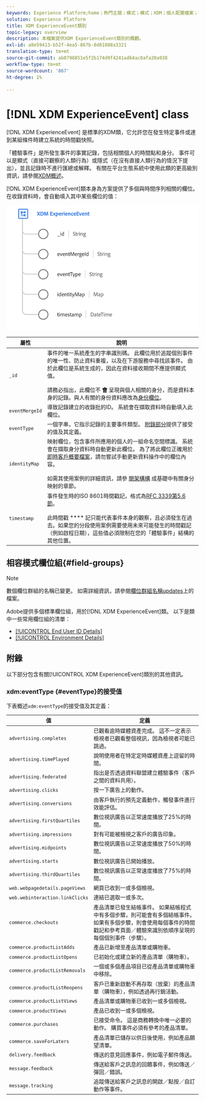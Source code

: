 ```yaml
---
keywords: Experience Platform;home；熱門主題；模式；模式；XDM；個人配置檔案；欄位；模式；模式；標識圖；標識圖；標識圖；模式設計；映射；聯合模式；聯合模式
solution: Experience Platform
title: XDM ExperienceEvent類別
topic-legacy: overview
description: 本檔案提供XDM ExperienceEvent類別的概觀。
exl-id: a8e59413-b52f-4ea5-867b-8d81088a3321
translation-type: tm+mt
source-git-commit: ab0798851e5f2b174d9f4241ad64ac8afa20a938
workflow-type: tm+mt
source-wordcount: '867'
ht-degree: 1%

---
```


# [!DNL XDM ExperienceEvent] class

[!DNL XDM ExperienceEvent] 是標準的XDM類，它允許您在發生特定事件或達到某組條件時建立系統的時間戳快照。

「體驗事件」是所發生事件的事實記錄，包括相關個人的時間點和身分。 事件可以是顯式（直接可觀察的人類行為）或隱式（在沒有直接人類行為的情況下提出），並且記錄時不進行匯總或解釋。 有關在平台生態系統中使用此類的更高級別資訊，請參閱[XDM概述](../home.md#data-behaviors)。

[!DNL XDM ExperienceEvent]類本身為方案提供了多個與時間序列相關的欄位。 在收錄資料時，會自動填入其中某些欄位的值：

<img src="../images/classes/experienceevent.png" width="650" /><br />

| 屬性 | 說明 |
| --- | --- |
| `_id` | 事件的唯一系統產生的字串識別碼。 此欄位用於追蹤個別事件的唯一性、防止資料重複，以及在下游服務中尋找該事件。 由於此欄位是系統生成的，因此在資料接收期間不應提供顯式值。<br><br>請務必指出，此欄位不 **會** 呈現與個人相關的身分，而是資料本身的記錄。與人有關的身份資料應改為[身份欄位](../schema/composition.md#identity)。 |
| `eventMergeId` | 導致記錄建立的收錄批的ID。 系統會在擷取資料時自動填入此欄位。 |
| `eventType` | 一個字串，它指示記錄的主要事件類型。 [附錄部分](#eventType)提供了接受的值及其定義。 |
| `identityMap` | 映射欄位，包含事件所應用的個人的一組命名空間標識。 系統會在擷取身分資料時自動更新此欄位。 為了將此欄位正確用於[即時客戶概要檔案](../../profile/home.md)，請勿嘗試手動更新資料操作中的欄位內容。<br /><br />如需其使用案例的詳細資訊，請參 [閱架構構](../schema/composition.md#identityMap) 成基礎中有關身分映射的章節。 |
| `timestamp` | 事件發生時的ISO 8601時間戳記，格式為[RFC 3339第5.6節](https://tools.ietf.org/html/rfc3339#section-5.6)。<br><br>此時間戳 **** 記只能代表事件本身的觀察，且必須發生在過去。如果您的分段使用案例需要使用未來可能發生的時間戳記（例如啟程日期），這些值必須限制在您的「體驗事件」結構的其他位置。 |

## 相容模式欄位組{#field-groups}

>[!NOTE]
>
>數個欄位群組的名稱已變更。 如需詳細資訊，請參閱[欄位群組名稱updates](../field-groups/name-updates.md)上的檔案。

Adobe提供多個標準欄位組，用於[!DNL XDM ExperienceEvent]類。 以下是類中一些常用欄位組的清單：

* [[!UICONTROL End User ID Details]](../field-groups/event/enduserids.md)
* [[!UICONTROL Environment Details]](../field-groups/event/environment-details.md)

## 附錄

以下部分包含有關[!UICONTROL XDM ExperienceEvent]類別的其他資訊。

### xdm:eventType {#eventType}的接受值

下表概述`xdm:eventType`的接受值及其定義：

| 值 | 定義 |
| --- | --- |
| `advertising.completes` | 已觀看逾時媒體資產完成。 這不一定表示檢視者已觀看整個視訊，因為檢視者可能已跳過。 |
| `advertising.timePlayed` | 說明使用者在特定定時媒體資產上逗留的時間。 |
| `advertising.federated` | 指出是否透過資料聯盟建立體驗事件（客戶之間的資料共用）。 |
| `advertising.clicks` | 按一下廣告上的動作。 |
| `advertising.conversions` | 由客戶執行的預先定義動作，觸發事件進行效能評估。 |
| `advertising.firstQuartiles` | 數位視訊廣告以正常速度播放了25%的時間。 |
| `advertising.impressions` | 對有可能被檢視之客戶的廣告印象。 |
| `advertising.midpoints` | 數位視訊廣告以正常速度播放了50%的時間。 |
| `advertising.starts` | 數位視訊廣告已開始播放。 |
| `advertising.thirdQuartiles` | 數位視訊廣告以正常速度播放了75%的時間。 |
| `web.webpagedetails.pageViews` | 網頁已收到一或多個檢視。 |
| `web.webinteraction.linkClicks` | 連結已選取一或多次。 |
| `commerce.checkouts` | 產品清單已發生結帳事件。 如果結帳程式中有多個步驟，則可能會有多個結帳事件。 如果有多個步驟，則會使用每個事件的時間戳記和參考頁面／體驗來識別依順序呈現的每個個別事件（步驟）。 |
| `commerce.productListAdds` | 產品已新增至產品清單或購物車。 |
| `commerce.productListOpens` | 已初始化或建立新的產品清單（購物車）。 |
| `commerce.productListRemovals` | 一個或多個產品項目已從產品清單或購物車中移除。 |
| `commerce.productListReopens` | 客戶已重新啟動不再存取（放棄）的產品清單（購物車），例如透過再行銷活動。 |
| `commerce.productListViews` | 產品清單或購物車已收到一或多個檢視。 |
| `commerce.productViews` | 產品已收到一或多個檢視。 |
| `commerce.purchases` | 已接受命令。 這是商務轉換中唯一必要的動作。 購買事件必須有參考的產品清單。 |
| `commerce.saveForLaters` | 產品清單已儲存以供日後使用，例如產品願望清單。 |
| `delivery.feedback` | 傳送的意見回應事件，例如電子郵件傳送。 |
| `message.feedback` | 傳送給客戶之訊息的回饋事件，例如傳送／彈回／錯誤。 |
| `message.tracking` | 追蹤傳送給客戶之訊息的開啟／點按／自訂動作等事件。 |
